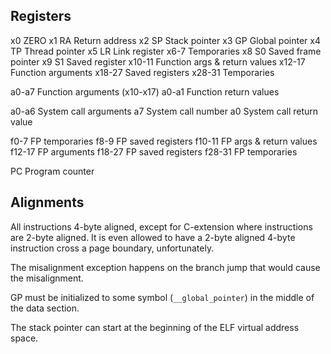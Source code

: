 ## Registers

x0     ZERO
x1 RA  Return address
x2 SP  Stack pointer
x3 GP  Global pointer
x4 TP  Thread pointer
x5 LR  Link register
x6-7   Temporaries
x8 S0  Saved frame pointer
x9 S1  Saved register
x10-11 Function args & return values
x12-17 Function arguments
x18-27 Saved registers
x28-31 Temporaries

a0-a7  Function arguments (x10-x17)
a0-a1  Function return values

a0-a6  System call arguments
a7     System call number
a0     System call return value

f0-7   FP temporaries
f8-9   FP saved registers
f10-11 FP args & return values
f12-17 FP arguments
f18-27 FP saved registers
f28-31 FP temporaries

PC     Program counter

## Alignments

All instructions 4-byte aligned, except for C-extension where instructions are 2-byte aligned. It is even allowed to have a 2-byte aligned 4-byte instruction cross a page boundary, unfortunately.

The misalignment exception happens on the branch jump that would cause the misalignment.

GP must be initialized to some symbol (`__global_pointer`) in the middle of the data section.

The stack pointer can start at the beginning of the ELF virtual address space.
